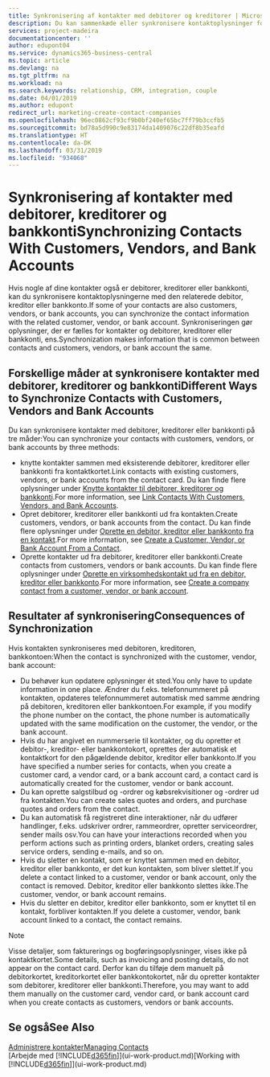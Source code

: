 ```yaml
---
title: Synkronisering af kontakter med debitorer og kreditorer | Microsoft Docs
description: Du kan sammenkæde eller synkronisere kontaktoplysninger for kontakter, der også er debitorer, kreditorer eller bankkonti, så du kun opdaterer oplysninger ét sted.
services: project-madeira
documentationcenter: ''
author: edupont04
ms.service: dynamics365-business-central
ms.topic: article
ms.devlang: na
ms.tgt_pltfrm: na
ms.workload: na
ms.search.keywords: relationship, CRM, integration, couple
ms.date: 04/01/2019
ms.author: edupont
redirect_url: marketing-create-contact-companies
ms.openlocfilehash: 96ec0862cf93cf9b0bf240ef65bc7ff79b3ccfb5
ms.sourcegitcommit: bd78a5d990c9e83174da1409076c22df8b35eafd
ms.translationtype: HT
ms.contentlocale: da-DK
ms.lasthandoff: 03/31/2019
ms.locfileid: "934068"
---
```

# <a name="synchronizing-contacts-with-customers-vendors-and-bank-accounts"></a><span data-ttu-id="da673-103">Synkronisering af kontakter med debitorer, kreditorer og bankkonti</span><span class="sxs-lookup"><span data-stu-id="da673-103">Synchronizing Contacts With Customers, Vendors, and Bank Accounts</span></span>
<span data-ttu-id="da673-104">Hvis nogle af dine kontakter også er debitorer, kreditorer eller bankkonti, kan du synkronisere kontaktoplysningerne med den relaterede debitor, kreditor eller bankkonto.</span><span class="sxs-lookup"><span data-stu-id="da673-104">If some of your contacts are also customers, vendors, or bank accounts, you can synchronize the contact information with the related customer, vendor, or bank account.</span></span> <span data-ttu-id="da673-105">Synkroniseringen gør oplysninger, der er fælles for kontakter og debitorer, kreditorer eller bankkonti, ens.</span><span class="sxs-lookup"><span data-stu-id="da673-105">Synchronization makes information that is common between contacts and customers, vendors, or bank account the same.</span></span>  

## <a name="different-ways-to-synchronize-contacts-with-customers-vendors-and-bank-accounts"></a><span data-ttu-id="da673-106">Forskellige måder at synkronisere kontakter med debitorer, kreditorer og bankkonti</span><span class="sxs-lookup"><span data-stu-id="da673-106">Different Ways to Synchronize Contacts with Customers, Vendors and Bank Accounts</span></span>
<span data-ttu-id="da673-107">Du kan synkronisere kontakter med debitorer, kreditorer eller bankkonti på tre måder:</span><span class="sxs-lookup"><span data-stu-id="da673-107">You can synchronize your contacts with customers, vendors, or bank accounts by three methods:</span></span>

* <span data-ttu-id="da673-108">knytte kontakter sammen med eksisterende debitorer, kreditorer eller bankkonti fra kontaktkortet.</span><span class="sxs-lookup"><span data-stu-id="da673-108">Link contacts with existing customers, vendors, or bank accounts from the contact card.</span></span> <span data-ttu-id="da673-109">Du kan finde flere oplysninger under [Knytte kontakter til debitorer, kreditorer og bankkonti](marketing-how-link-contact.md).</span><span class="sxs-lookup"><span data-stu-id="da673-109">For more information, see [Link Contacts With Customers, Vendors, and Bank Accounts](marketing-how-link-contact.md).</span></span>
* <span data-ttu-id="da673-110">Opret debitorer, kreditorer eller bankkonti ud fra kontakten.</span><span class="sxs-lookup"><span data-stu-id="da673-110">Create customers, vendors, or bank accounts from the contact.</span></span> <span data-ttu-id="da673-111">Du kan finde flere oplysninger under [Oprette en debitor, kreditor eller bankkonto fra en kontakt](marketing-how-create-contacts-new-customers-vendors-bank-accounts.md).</span><span class="sxs-lookup"><span data-stu-id="da673-111">For more information, see [Create a Customer, Vendor, or Bank Account From a Contact](marketing-how-create-contacts-new-customers-vendors-bank-accounts.md).</span></span>
* <span data-ttu-id="da673-112">Oprette kontakter ud fra debitorer, kreditorer eller bankkonti.</span><span class="sxs-lookup"><span data-stu-id="da673-112">Create contacts from customers, vendors or bank accounts.</span></span> <span data-ttu-id="da673-113">Du kan finde flere oplysninger under [Oprette en virksomhedskontakt ud fra en debitor, kreditor eller bankkonto](marketing-how-create-contact-companies.md).</span><span class="sxs-lookup"><span data-stu-id="da673-113">For more information, see [Create a company contact from a customer, vendor, or bank account](marketing-how-create-contact-companies.md).</span></span>

## <a name="consequences-of-synchronization"></a><span data-ttu-id="da673-114">Resultater af synkronisering</span><span class="sxs-lookup"><span data-stu-id="da673-114">Consequences of Synchronization</span></span>
<span data-ttu-id="da673-115">Hvis kontakten synkroniseres med debitoren, kreditoren, bankkontoen:</span><span class="sxs-lookup"><span data-stu-id="da673-115">When the contact is synchronized with the customer, vendor, bank account:</span></span>

* <span data-ttu-id="da673-116">Du behøver kun opdatere oplysninger ét sted.</span><span class="sxs-lookup"><span data-stu-id="da673-116">You only have to update information in one place.</span></span> <span data-ttu-id="da673-117">Ændrer du f.eks. telefonnummeret på kontakten, opdateres telefonnummeret automatisk med samme ændring på debitoren, kreditoren eller bankkontoen.</span><span class="sxs-lookup"><span data-stu-id="da673-117">For example, if you modify the phone number on the contact, the phone number is automatically updated with the same modification on the customer, the vendor, or the bank account.</span></span>
* <span data-ttu-id="da673-118">Hvis du har angivet en nummerserie til kontakter, og du opretter et debitor-, kreditor- eller bankkontokort, oprettes der automatisk et kontaktkort for den pågældende debitor, kreditor eller bankkonto.</span><span class="sxs-lookup"><span data-stu-id="da673-118">If you have specified a number series for contacts, when you create a customer card, a vendor card, or a bank account card, a contact card is automatically created for the customer, vendor or bank account.</span></span>
* <span data-ttu-id="da673-119">Du kan oprette salgstilbud og -ordrer og købsrekvisitioner og -ordrer ud fra kontakten.</span><span class="sxs-lookup"><span data-stu-id="da673-119">You can create sales quotes and orders, and purchase quotes and orders from the contact.</span></span>
* <span data-ttu-id="da673-120">Du kan automatisk få registreret dine interaktioner, når du udfører handlinger, f.eks. udskriver ordrer, rammeordrer, opretter serviceordrer, sender mails osv.</span><span class="sxs-lookup"><span data-stu-id="da673-120">You can have your interactions recorded when you perform actions such as printing orders, blanket orders, creating sales service orders, sending e-mails, and so on.</span></span>
* <span data-ttu-id="da673-121">Hvis du sletter en kontakt, som er knyttet sammen med en debitor, kreditor eller bankkonto, er det kun kontakten, som bliver slettet.</span><span class="sxs-lookup"><span data-stu-id="da673-121">If you delete a contact linked to a customer, vendor or bank account, only the contact is removed.</span></span> <span data-ttu-id="da673-122">Debitor, kreditor eller bankkonto slettes ikke.</span><span class="sxs-lookup"><span data-stu-id="da673-122">The customer, vendor, or bank account remains.</span></span>
* <span data-ttu-id="da673-123">Hvis du sletter en debitor, kreditor eller bankkonto, som er knyttet til en kontakt, forbliver kontakten.</span><span class="sxs-lookup"><span data-stu-id="da673-123">If you delete a customer, vendor, bank account linked to a contact, the contact remains.</span></span>

> [!NOTE]  
>   <span data-ttu-id="da673-124">Visse detaljer, som fakturerings og bogføringsoplysninger, vises ikke på kontaktkortet.</span><span class="sxs-lookup"><span data-stu-id="da673-124">Some details, such as invoicing and posting details, do not appear on the contact card.</span></span> <span data-ttu-id="da673-125">Derfor kan du tilføje dem manuelt på debitorkortet, kreditorkortet eller bankkontokortet, når du opretter kontakter som debitorer, kreditorer eller bankkonti.</span><span class="sxs-lookup"><span data-stu-id="da673-125">Therefore, you may want to add them manually on the customer card, vendor card, or bank account card when you create contacts as customers, vendors or bank accounts.</span></span>

## <a name="see-also"></a><span data-ttu-id="da673-126">Se også</span><span class="sxs-lookup"><span data-stu-id="da673-126">See Also</span></span>
[<span data-ttu-id="da673-127">Administrere kontakter</span><span class="sxs-lookup"><span data-stu-id="da673-127">Managing Contacts</span></span>](marketing-contacts.md)  
<span data-ttu-id="da673-128">[Arbejde med [!INCLUDE[d365fin](includes/d365fin_md.md)]](ui-work-product.md)</span><span class="sxs-lookup"><span data-stu-id="da673-128">[Working with [!INCLUDE[d365fin](includes/d365fin_md.md)]](ui-work-product.md)</span></span>
